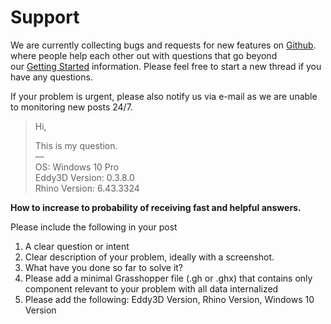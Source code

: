 <style>
    /* Application header should be static for the landing page */
    .md-header {
      position: initial;
    }
    /* Hide navigation */
    @media screen and (min-width: 76.25em) {
      .md-sidebar--primary {
        display: none;
      }
    }
</style>

# Support

We are currently collecting bugs and requests for new features on [Github](https://github.com/orgs/Eddy3D-Dev/discussions). where people help each other out with questions that go beyond our [Getting Started](https://www.eddy3d.com/support/documentation/) information. Please feel free to start a new thread if you have any questions.

If your problem is urgent, please also notify us via e-mail as we are unable to monitoring new posts 24/7.

> Hi,
> 
> This is my question.  
> —  
> OS: Windows 10 Pro  
> Eddy3D Version: 0.3.8.0  
> Rhino Version: 6.43.3324

**How to increase to probability of receiving fast and helpful answers.**

Please include the following in your post

1. A clear question or intent
2. Clear description of your problem, ideally with a screenshot.
3. What have you done so far to solve it?
4. Please add a minimal Grasshopper file (.gh or .ghx) that contains only component relevant to your problem with all data internalized
5. Please add the following: Eddy3D Version, Rhino Version, Windows 10 Version
